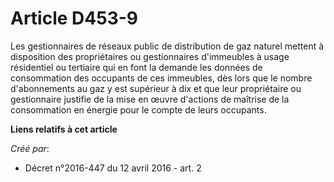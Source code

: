# Article D453-9

Les gestionnaires de réseaux public de distribution de gaz naturel mettent à disposition des propriétaires ou gestionnaires
d'immeubles à usage résidentiel ou tertiaire qui en font la demande les données de consommation des occupants de ces
immeubles, dès lors que le nombre d'abonnements au gaz y est supérieur à dix et que leur propriétaire ou gestionnaire
justifie de la mise en œuvre d'actions de maîtrise de la consommation en énergie pour le compte de leurs occupants.

**Liens relatifs à cet article**

_Créé par_:

  - Décret n°2016-447 du 12 avril 2016 - art. 2
